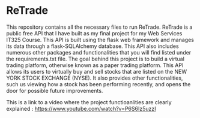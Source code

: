 # ReTrade

This repository contains all the necessary files to run ReTrade. ReTrade is a public free API that I have built as my final project for my Web Services IT325 Course. This API is built using the flask web framework and manages its data through a flask-SQLAlchemy database. This API also includes numerous other packages and functionalities that you will find listed under the requirements.txt file. 
The goal behind this project is to build a virtual trading platform, otherwise known as a paper trading platform. This API allows its users to virtually buy and sell stocks that are listed on the NEW YORK STOCK EXCHANGE (NYSE). It also provides other functionalities, such us viewing how a stock has been performing recently, and opens the door for possible future improvements. 

This is a link to a video where the project functioanlities are clearly explained :
https://www.youtube.com/watch?v=P6S6Iz5uzzI

